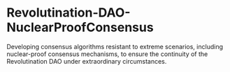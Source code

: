 # Revolutination-DAO-NuclearProofConsensus
Developing consensus algorithms resistant to extreme scenarios, including nuclear-proof consensus mechanisms, to ensure the continuity of the Revolutination DAO under extraordinary circumstances.
